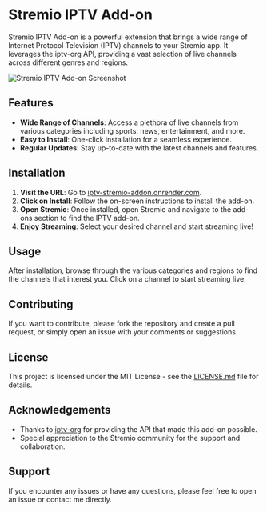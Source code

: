 # Stremio IPTV Add-on

Stremio IPTV Add-on is a powerful extension that brings a wide range of Internet Protocol Television (IPTV) channels to your Stremio app. It leverages the iptv-org API, providing a vast selection of live channels across different genres and regions.

![Stremio IPTV Add-on Screenshot](screenshot.png)

## Features

- **Wide Range of Channels**: Access a plethora of live channels from various categories including sports, news, entertainment, and more.
- **Easy to Install**: One-click installation for a seamless experience.
- **Regular Updates**: Stay up-to-date with the latest channels and features.

## Installation

1. **Visit the URL**: Go to [iptv-stremio-addon.onrender.com](https://iptv-stremio-addon.onrender.com).
2. **Click on Install**: Follow the on-screen instructions to install the add-on.
3. **Open Stremio**: Once installed, open Stremio and navigate to the add-ons section to find the IPTV add-on.
4. **Enjoy Streaming**: Select your desired channel and start streaming live!

## Usage

After installation, browse through the various categories and regions to find the channels that interest you. Click on a channel to start streaming live.

## Contributing

If you want to contribute, please fork the repository and create a pull request, or simply open an issue with your comments or suggestions.

## License

This project is licensed under the MIT License - see the [LICENSE.md](LICENSE.md) file for details.

## Acknowledgements

- Thanks to [iptv-org](https://github.com/iptv-org) for providing the API that made this add-on possible.
- Special appreciation to the Stremio community for the support and collaboration.

## Support

If you encounter any issues or have any questions, please feel free to open an issue or contact me directly.
